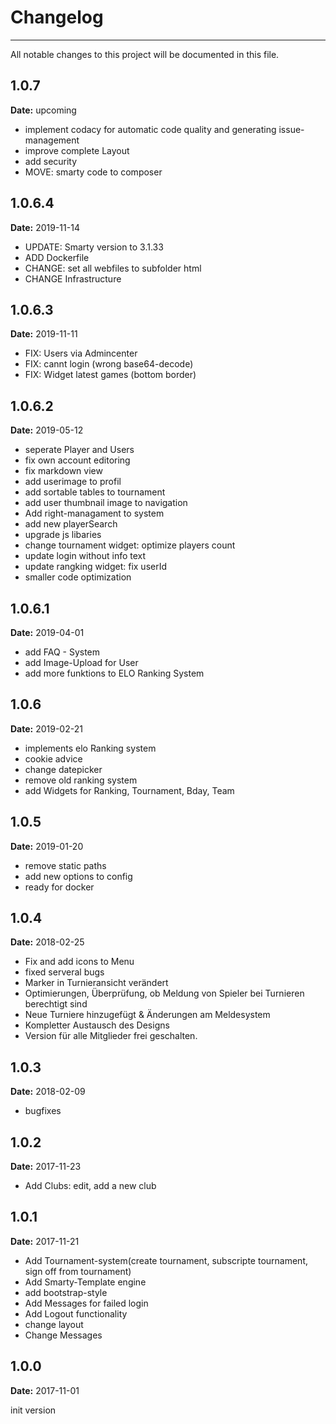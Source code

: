 # Changelog

---------

All notable changes to this project will be documented in this file.

## 1.0.7

**Date:** upcoming

- implement codacy for automatic code quality and generating issue-management
- improve complete Layout
- add security
- MOVE: smarty code to composer

## 1.0.6.4

**Date:** 2019-11-14

- UPDATE: Smarty version to 3.1.33
- ADD Dockerfile
- CHANGE: set all webfiles to subfolder html
- CHANGE Infrastructure

## 1.0.6.3

**Date:** 2019-11-11

- FIX: Users via Admincenter
- FIX: cannt login (wrong base64-decode)
- FIX: Widget latest games (bottom border)

## 1.0.6.2

**Date:** 2019-05-12

- seperate Player and Users
- fix own account editoring
- fix markdown view
- add userimage to profil
- add sortable tables to tournament
- add user thumbnail image to navigation
- Add right-managament to system
- add new playerSearch
- upgrade js libaries
- change tournament widget: optimize players count
- update login without info text
- update rangking widget: fix userId
- smaller code optimization

## 1.0.6.1

**Date:** 2019-04-01

- add FAQ - System
- add Image-Upload for User
- add more funktions to ELO Ranking System

## 1.0.6

**Date:** 2019-02-21

- implements elo Ranking system
- cookie advice
- change datepicker
- remove old ranking system
- add Widgets for Ranking, Tournament, Bday, Team

## 1.0.5

**Date:** 2019-01-20

- remove static paths
- add new options to config
- ready for docker

## 1.0.4

**Date:** 2018-02-25

- Fix and add icons to Menu
- fixed serveral bugs
- Marker in Turnieransicht verändert
- Optimierungen, Überprüfung, ob Meldung von Spieler bei Turnieren berechtigt sind
- Neue Turniere hinzugefügt & Änderungen am Meldesystem
- Kompletter Austausch des Designs
- Version für alle Mitglieder frei geschalten.

## 1.0.3

**Date:** 2018-02-09

- bugfixes

## 1.0.2

**Date:** 2017-11-23

- Add Clubs: edit, add a new club

## 1.0.1

**Date:** 2017-11-21

- Add Tournament-system(create tournament, subscripte tournament, sign off from tournament)
- Add Smarty-Template engine
- add bootstrap-style
- Add Messages for failed login
- Add Logout functionality
- change layout
- Change Messages

## 1.0.0

**Date:** 2017-11-01

init version
